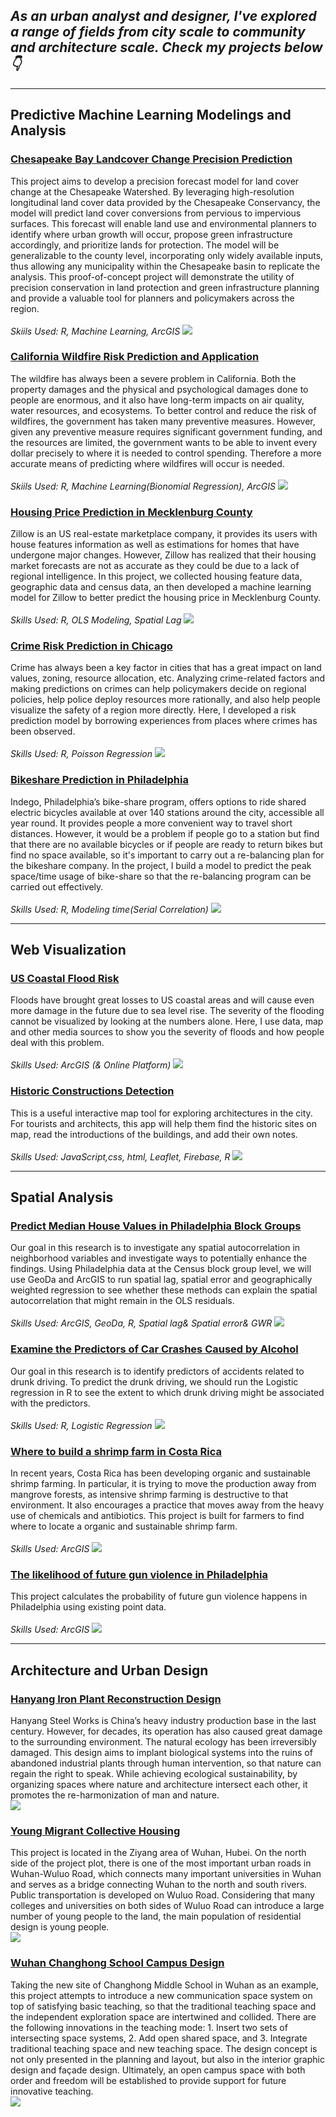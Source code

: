 ## *As an urban analyst and designer, I've explored a range of fields from city scale to community and architecture scale. Check my projects below👇*

------------------------------------------------------------------------

## Predictive Machine Learning Modelings and Analysis

### [Chesapeake Bay Landcover Change Precision Prediction](/pdf/Chesapeake_precision_forecast.html) 
This project aims to develop a precision forecast model for land cover change at the Chesapeake Watershed. By leveraging high-resolution longitudinal land cover data provided by the Chesapeake Conservancy, the model will predict land cover conversions from pervious to impervious surfaces. This forecast will enable land use and environmental planners to identify where urban growth will occur, propose green infrastructure accordingly, and prioritize lands for protection. The model will be generalizable to the county level, incorporating only widely available inputs, thus allowing any municipality within the Chesapeake basin to replicate the analysis. This proof-of-concept project will demonstrate the utility of precision conservation in land protection and green infrastructure planning and provide a valuable tool for planners and policymakers across the region.
<br>
<br><i> Skiils Used: R, Machine Learning, ArcGIS </i>
[<img src="images/app.png?raw=true"/>](/pdf/Chesapeake_precision_forecast.html)

### [California Wildfire Risk Prediction and Application](/pdf/California_wildfire.html) 
The wildfire has always been a severe problem in California. Both the property damages and the physical and psychological damages done to people are enormous, and it also have long-term impacts on air quality, water resources, and ecosystems. To better control and reduce the risk of wildfires, the government has taken many preventive measures. However, given any preventive measure requires significant government funding, and the resources are limited, the government wants to be able to invent every dollar precisely to where it is needed to control spending. Therefore a more accurate means of predicting where wildfires will occur is needed.
<br>
<br><i> Skiils Used: R, Machine Learning(Bionomial Regression), ArcGIS </i>
[<img src="images/for computer2.png?raw=true"/>](/pdf/California_wildfire.html)

### [Housing Price Prediction in Mecklenburg County](/pdf/HousingPrice.html) 
Zillow is an US real-estate marketplace company, it provides its users with house features information as well as estimations for homes that have undergone major changes. However, Zillow has realized that their housing market forecasts are not as accurate as they could be due to a lack of regional intelligence. In this project, we collected housing feature data, geographic data and census data, an then developed a machine learning model for Zillow to better predict the housing price in Mecklenburg County.
<br>
<br><i> Skills Used: R, OLS Modeling, Spatial Lag </i>
[<img src="images/HousingPrice.png?raw=true"/>](/pdf/HousingPrice.html)

### [Crime Risk Prediction in Chicago](/pdf/HW3_Crime_Prediction.html) 
Crime has always been a key factor in cities that has a great impact on land values, zoning, resource allocation, etc. Analyzing crime-related factors and making predictions on crimes can help policymakers decide on regional policies, help police deploy resources more rationally, and also help people visualize the safety of a region more directly. Here, I developed a risk prediction model by borrowing experiences from places where crimes has been observed.
<br>
<br><i> Skills Used: R, Poisson Regression </i>
[<img src="images/crimerisk.png?raw=true"/>](/pdf/HW3_Crime_Prediction.html)

### [Bikeshare Prediction in Philadelphia](/pdf/Bikeshbare.html)
Indego, Philadelphia’s bike-share program, offers options to ride shared electric bicycles available at over 140 stations around the city, accessible all year round. It provides people a more convenient way to travel short distances. However, it would be a problem if people go to a station but find that there are no available bicycles or if people are ready to return bikes but find no space available, so it's important to carry out a re-balancing plan for the bikeshare company. In the project, I build a model to predict the peak space/time usage of bike-share so that the re-balancing program can be carried out effectively.
<br>
<br><i> Skills Used: R, Modeling time(Serial Correlation) </i>
[<img src="images/Bikeshare.gif?raw=true"/>](/pdf/Bikeshbare.html)

------------------------------------------------------------------------

## Web Visualization

### [US Coastal Flood Risk](https://storymaps.arcgis.com/stories/2ed153635dfc46a0a99c4bd4b62e6e92) 
Floods have brought great losses to US coastal areas and will cause even more damage in the future due to sea level rise. The severity of the flooding cannot be visualized by looking at the numbers alone. Here, I use data, map and other media sources to show you the severity of floods and how people deal with this problem.
<br>
<br><i> Skills Used: ArcGIS (& Online Platform) </i>
[<img src="images/floodrisk.png?raw=true"/>](https://storymaps.arcgis.com/stories/2ed153635dfc46a0a99c4bd4b62e6e92)

### [Historic Constructions Detection](https://yuewendai.github.io/final-project/site//) 
This is a useful interactive map tool for exploring architectures in the city. For tourists and architects, this app will help them find the historic sites on map, read the introductions of the buildings, and add their own notes.
<br>
<br><i> Skills Used: JavaScript,css, html, Leaflet, Firebase, R </i>
[<img src="images/js.png?raw=true"/>](https://yuewendai.github.io/final-project/site//)

------------------------------------------------------------------------

## Spatial Analysis

### [Predict Median House Values in Philadelphia Block Groups](/pdf/Regression%20report%20fixed.pdf) 
Our goal in this research is to investigate any spatial autocorrelation in neighborhood variables and investigate ways to potentially enhance the findings. Using Philadelphia data at the Census block group level, we will use GeoDa and ArcGIS to run spatial lag, spatial error and geographically weighted regression to see whether these methods can explain the spatial autocorrelation that might remain in the OLS residuals.
<br>
<br><i> Skills Used: ArcGIS, GeoDa, R, Spatial lag& Spatial error& GWR </i>
[<img src="images/regression.jpg?raw=true"/>](/pdf/Regression%20report%20fixed.pdf)

### [Examine the Predictors of Car Crashes Caused by Alcohol](/pdf/Logistic%20Report%20fixed.pdf) 
Our goal in this research is to identify predictors of accidents related to drunk driving. To predict the drunk driving, we should run the Logistic regression in R to see the extent to which drunk driving might be associated with the predictors. 
<br>
<br><i> Skills Used: R, Logistic Regression </i>
[<img src="images/carcrashes.jpg?raw=true"/>](/pdf/Logistic%20Report%20fixed.pdf)

### [Where to build a shrimp farm in Costa Rica](/pdf/Shrimp%20Farm.pdf) 
In recent years, Costa Rica has been developing organic and sustainable shrimp farming. In particular, it is trying to move the production away from mangrove forests, as intensive shrimp farming is destructive to that environment. It also encourages a practice that moves away from the heavy use of chemicals and antibiotics. This project is built for farmers to find where to locate a organic and sustainable shrimp farm.
<br>
<br><i> Skills Used: ArcGIS </i>
[<img src="images/Shrimp Farm.png?raw=true"/>](/pdf/Shrimp%20Farm.pdf) 

### [The likelihood of future gun violence in Philadelphia](/pdf/Futureviolence.pdf) 
This project calculates the probability of future gun violence happens in Philadelphia using existing point data.
<br>
<br><i> Skills Used: ArcGIS </i>
[<img src="images/gun.jpg?raw=true"/>](/pdf/Futureviolence.pdf)

------------------------------------------------------------------------

## Architecture and Urban Design

### [Hanyang Iron Plant Reconstruction Design](/pdf/hanyang.pdf)
Hanyang Steel Works is China’s heavy industry production base in the last century. However, for decades, its operation has also caused great damage to the surrounding environment. The natural ecology has been irreversibly damaged. This design aims to implant biological systems into the ruins of abandoned industrial plants through human intervention, so that nature can regain the right to speak. While achieving ecological sustainability, by organizing spaces where nature and architecture intersect each other, it promotes the re-harmonization of man and nature.
<br>
[<img src="images/hanyang.jpg?raw=true"/>](/pdf/hanyang.pdf) 

### [Young Migrant Collective Housing](/pdf/housing.pdf) 
This project is located in the Ziyang area of Wuhan, Hubei. On the north side of the project plot, there is one of the most important urban roads in Wuhan-Wuluo Road, which connects many important universities in Wuhan and serves as a bridge connecting Wuhan to the north and south rivers. Public transportation is developed on Wuluo Road. Considering that many colleges and universities on both sides of Wuluo Road can introduce a large number of young people to the land, the main population of residential design is young people.
<br>
[<img src="images/housing.png?raw=true"/>](/pdf/housing.pdf)

### [Wuhan Changhong School Campus Design](/pdf/schoolcampus.pdf) 
Taking the new site of Changhong Middle School in Wuhan as an example, this project attempts to introduce a new communication space system on top of satisfying
basic teaching, so that the traditional teaching space and the independent exploration space are intertwined and collided. There are the following innovations in the teaching mode: 1. Insert two sets of intersecting space systems, 2. Add open shared space, and 3. Integrate traditional teaching space and new teaching space. The design concept is not only presented in the planning and layout, but also in the interior graphic design and façade design. Ultimately, an open campus space with both order and freedom will be established to provide support for future innovative teaching.
<br>
[<img src="images/schoolcampus.jpg?raw=true"/>](/pdf/schoolcampus.pdf)
